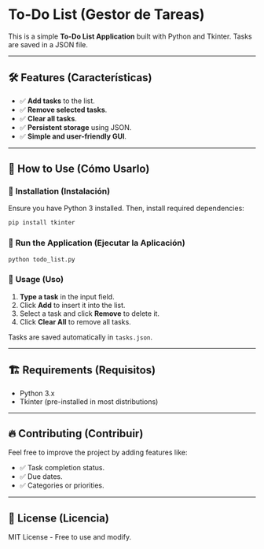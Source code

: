 # To-Do List (Gestor de Tareas)

This is a simple **To-Do List Application** built with Python and Tkinter. Tasks are saved in a JSON file.

---

## 🛠 Features (Características)
- ✅ **Add tasks** to the list.
- ✅ **Remove selected tasks**.
- ✅ **Clear all tasks**.
- ✅ **Persistent storage** using JSON.
- ✅ **Simple and user-friendly GUI**.

---

## 🚀 How to Use (Cómo Usarlo)

### 🔹 **Installation (Instalación)**
Ensure you have Python 3 installed. Then, install required dependencies:
```bash
pip install tkinter
```

### 🔹 **Run the Application (Ejecutar la Aplicación)**
```bash
python todo_list.py
```

### 🔹 **Usage (Uso)**
1. **Type a task** in the input field.
2. Click **Add** to insert it into the list.
3. Select a task and click **Remove** to delete it.
4. Click **Clear All** to remove all tasks.

Tasks are saved automatically in `tasks.json`.

---

## 🏗 Requirements (Requisitos)
- Python 3.x
- Tkinter (pre-installed in most distributions)

---

## 🔥 Contributing (Contribuir)
Feel free to improve the project by adding features like:
- ✅ Task completion status.
- ✅ Due dates.
- ✅ Categories or priorities.

---

## 📜 License (Licencia)
MIT License - Free to use and modify.

